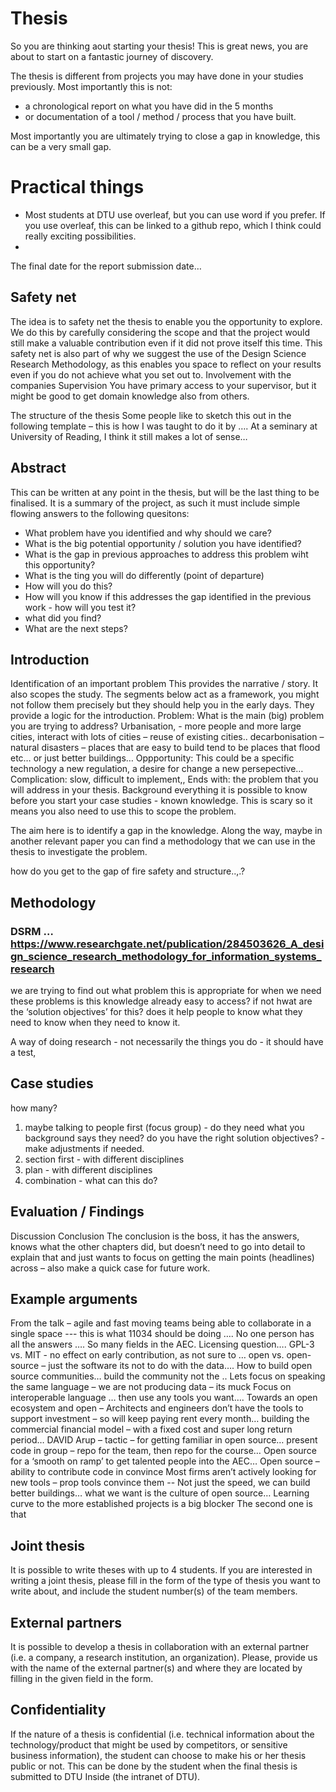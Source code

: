 # Thesis

So you are thinking aout starting your thesis! This is great news, you are about to start on a fantastic journey of discovery.

The thesis is different from projects you may have done in your studies previously. Most importantly this is not:
* a chronological report on what you have did in the 5 months
* or documentation of a tool / method / process that you have built.

Most importantly you are ultimately trying to close a gap in knowledge, this can be a very small gap.

# Practical things
* Most students at DTU use overleaf, but you can use word if you prefer. If you use overleaf, this can be linked to a github repo, which I think could really exciting possibilities.
* 

The final date for the report submission date… 

## Safety net

The idea is to safety net the thesis to enable you the opportunity to explore. We do this by carefully considering the scope and that the project would still make a valuable contribution even if it did not prove itself this time. This safety net is also part of why we suggest the use of the Design Science Research Methodology, as this enables you space to reflect on your results even if you do not achieve what you set out to.
Involvement with the companies
Supervision
You have primary access to your supervisor, but it might be good to get domain knowledge also from others.

The structure of the thesis
Some people like to sketch this out in the following template – this is how I was taught to do it by …. At a seminary at University of Reading, I think it still makes a lot of sense…
 

## Abstract

This can be written at any point in the thesis, but will be the last thing to be finalised. It is a summary of the project, as such it must include simple flowing answers to the following quesitons:
* What problem have you identified and why should we care?
* What is the big potential opportunity / solution you have identified?
* What is the gap in previous approaches to address this problem wiht this opportunity?
* What is the ting you will do differently (point of departure)
* How will you do this?
* How will you know if this addresses the gap identified in the previous work - how will you test it?
* what did you find?
* What are the next steps?

## Introduction
Identification of an important problem
This provides the narrative / story. It also scopes the study.
The segments below act as a framework, you might not follow them precisely but they should help you in the early days. They provide a logic for the introduction.
Problem: What is the main (big) problem you are trying to address? Urbanisation, - more people and more large cities, interact with lots of cities – reuse of existing cities.. decarbonisation – natural disasters – places that are easy to build tend to be places that flood etc… or just better buildings…
Oppportunity: This could be a specific technology a new regulation, a desire for change a new persepective…
Complication: slow, difficult to implement,,
Ends with: the problem that you will address in your thesis.
Background
everything it is possible to know before you start your case studies - known knowledge.
This is scary so it means you also need to use this to scope the problem.

The aim here is to identify a gap in the knowledge.
Along the way, maybe in another relevant paper you can find a methodology that we can use in the thesis to investigate the problem.

how do you get to the gap of fire safety and structure..,.?

## Methodology

### DSRM … https://www.researchgate.net/publication/284503626_A_design_science_research_methodology_for_information_systems_research

we are trying to find out
what problem this is appropriate for
when we need these problems
is this knowledge already easy to access?
if not hwat are the ‘solution objectives’ for this?
does it help people to know what they need to know when they need to know it.

A way of doing research - not necessarily the things you do - it should have a test,

## Case studies
how many?
1.	maybe talking to people first (focus group) - do they need what you background says they need? do you have the right solution objectives? - make adjustments if needed.
2.	section first - with different disciplines
3.	plan - with different disciplines
4.	combination - what can this do?

## Evaluation / Findings
Discussion
Conclusion
The conclusion is the boss, it has the answers, knows what the other chapters did, but doesn’t need to go into detail to explain that and just wants to focus on getting the main points (headlines) across – also make a quick case for future work.


## Example arguments
From the talk – agile and fast moving teams being able to collaborate in a single space --- this is what 11034 should be doing …. No one person has all the answers …. So many fields in the AEC. Licensing question…. GPL-3 vs. MIT  - no effect on early contribution, as not sure to … open vs. open-source – just the software its not to do with the data…. How to build open source communities… build the community not the ..
Lets focus on speaking the same language – we are not producing data – its muck
Focus on interoperable language … then use any tools you want…. Towards an open ecosystem and open –
Architects and engineers don’t have the tools to support investment – so will keep paying rent every month… building the commercial financial model – with a fixed cost and super long return period…
DAVID Arup – tactic – for getting familiar in open source… present code in group – repo for the team, then repo for the course… 
Open source for a ‘smooth on ramp’ to get talented people into the AEC…
Open source – ability to contribute code in convince
Most firms aren’t actively looking for new tools – prop tools convince them --
Not just the speed, we can build better buildings… what we want is the culture of open source…
Learning curve to the more established projects is a big blocker
The second one is that  

## Joint thesis
It is possible to write theses with up to 4 students. If you are interested in writing a joint thesis, please fill in the form of the type of thesis you want to write about, and include the student number(s) of the team members.

## External partners
It is possible to develop a thesis in collaboration with an external partner (i.e. a company, a research institution, an organization). Please, provide us with the name of the external partner(s) and where they are located by filling in the given field in the form.

## Confidentiality
If the nature of a thesis is confidential (i.e. technical information about the technology/product that might be used by competitors, or sensitive business information), the student can choose to make his or her thesis public or not. This can be done by the student when the final thesis is submitted to DTU Inside (the intranet of DTU).
